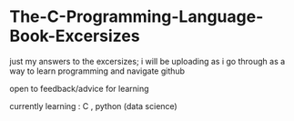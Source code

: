 # The-C-Programming-Language-Book-Excersizes
just my answers to the excersizes; i will be uploading as i go through as a way to learn programming and navigate github 

open to feedback/advice for learning 

currently learning :
C , python (data science)
